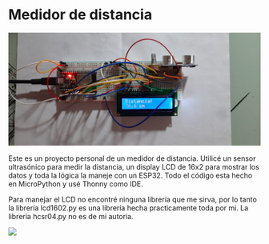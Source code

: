 # Medidor de distancia

![](https://github.com/lucasigna/medidor_de_distancia/blob/main/Fotos%20y%20videos/cover.jpeg)

Este es un proyecto personal de un medidor de distancia. Utilicé un sensor ultrasónico para medir la distancia, un display LCD de 16x2 para mostrar los datos y toda la lógica la maneje con un ESP32. Todo el código esta hecho en MicroPython y usé Thonny como IDE.

Para manejar el LCD no encontré ninguna librería que me sirva, por lo tanto la librería lcd1602.py es una librería hecha practicamente toda por mi. La librería hcsr04.py no es de mi autoría.

![](https://github.com/lucasigna/medidor_de_distancia/blob/main/Fotos%20y%20videos/video_demo.gif)
